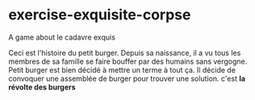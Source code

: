 # exercise-exquisite-corpse
A game about le cadavre exquis

Ceci est l'histoire du petit burger. Depuis sa naissance, il a vu tous les membres de sa famille 
se faire bouffer par des humains sans vergogne. Petit burger est bien décidé à mettre un terme à tout ça. Il décide de convoquer une assemblée de burger pour trouver une solution. c'est **la révolte des burgers**
